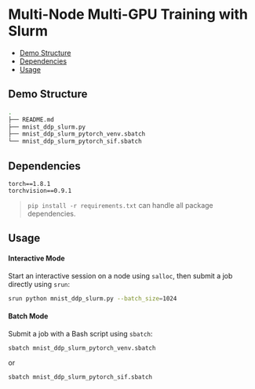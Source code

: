 # Multi-Node Multi-GPU Training with Slurm

* [Demo Structure]()
* [Dependencies]()
* [Usage]()



## Demo Structure

```bash
.
├── README.md
├── mnist_ddp_slurm.py
├── mnist_ddp_slurm_pytorch_venv.sbatch
└── mnist_ddp_slurm_pytorch_sif.sbatch
```



## Dependencies

```
torch==1.8.1
torchvision==0.9.1
```



> `pip install -r requirements.txt` can handle all package dependencies.



## Usage

#### Interactive Mode

Start an interactive session on a node using `salloc`, then submit a job directly using `srun`:

```bash
srun python mnist_ddp_slurm.py --batch_size=1024
```



#### Batch Mode

Submit a job with a Bash script using `sbatch`:

```bash
sbatch mnist_ddp_slurm_pytorch_venv.sbatch
```

or

```bash
sbatch mnist_ddp_slurm_pytorch_sif.sbatch
```

